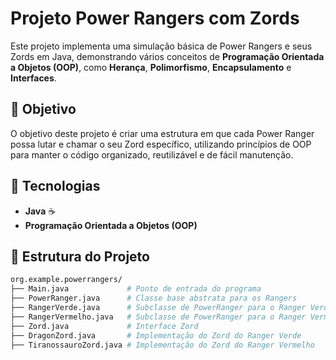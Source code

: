 # Projeto Power Rangers com Zords 

Este projeto implementa uma simulação básica de Power Rangers e seus Zords em Java, demonstrando vários conceitos de **Programação Orientada a Objetos (OOP)**, como **Herança**, **Polimorfismo**, **Encapsulamento** e **Interfaces**.

## 🎯 Objetivo

O objetivo deste projeto é criar uma estrutura em que cada Power Ranger possa lutar e chamar o seu Zord específico, utilizando princípios de OOP para manter o código organizado, reutilizável e de fácil manutenção.

## 🚀 Tecnologias

- **Java** ☕
- **Programação Orientada a Objetos (OOP)**

## 📂 Estrutura do Projeto

```bash
org.example.powerrangers/
├── Main.java             # Ponto de entrada do programa
├── PowerRanger.java      # Classe base abstrata para os Rangers
├── RangerVerde.java      # Subclasse de PowerRanger para o Ranger Verde
├── RangerVermelho.java   # Subclasse de PowerRanger para o Ranger Vermelho
├── Zord.java             # Interface Zord
├── DragonZord.java       # Implementação do Zord do Ranger Verde
├── TiranossauroZord.java # Implementação do Zord do Ranger Vermelho
